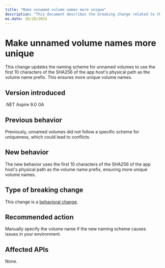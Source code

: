 ```yaml
---
title: "Make unnamed volume names more unique"
description: "This document describes the breaking change related to the naming scheme for unnamed volumes in .NET Aspire."
ms.date: 10/28/2024
---
```


# Make unnamed volume names more unique

This change updates the naming scheme for unnamed volumes to use the first 10 characters of the SHA256 of the app host's physical path as the volume name prefix. This ensures more unique volume names.

## Version introduced

.NET Aspire 9.0 GA

## Previous behavior

Previously, unnamed volumes did not follow a specific scheme for uniqueness, which could lead to conflicts.

## New behavior

The new behavior uses the first 10 characters of the SHA256 of the app host's physical path as the volume name prefix, ensuring more unique volume names.

## Type of breaking change

This change is a [behavioral change](../categories.md#behavioral-change).

## Recommended action

Manually specify the volume name if the new naming scheme causes issues in your environment.

## Affected APIs

None.

